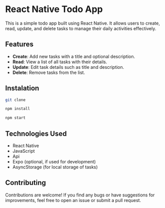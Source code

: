 # React Native Todo App

This is a simple todo app built using React Native. It allows users to create, read, update, and delete tasks to manage their daily activities effectively.

## Features

- **Create**: Add new tasks with a title and optional description.
- **Read**: View a list of all tasks with their details.
- **Update**: Edit task details such as title and description.
- **Delete**: Remove tasks from the list.

## Instalation
```bash
git clone
```
```bash
npm install
```
```bash
npm start
```

## Technologies Used

- React Native
- JavaScript
- Api
- Expo (optional, if used for development)
- AsyncStorage (for local storage of tasks)

## Contributing

Contributions are welcome! If you find any bugs or have suggestions for improvements, feel free to open an issue or submit a pull request.



